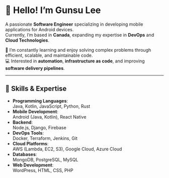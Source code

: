 # 👋 Hello! I’m Gunsu Lee  
A passionate **Software Engineer** specializing in developing mobile applications for Android devices.  
Currently, I’m based in **Canada**, expanding my expertise in **DevOps** and **Cloud Technologies**.

🌱 I’m constantly learning and enjoy solving complex problems through efficient, scalable, and maintainable code.  
💻 Interested in **automation**, **infrastructure as code**, and improving **software delivery pipelines**.

---

## 🚀 Skills & Expertise  
- **Programming Languages**:  
  Java, Kotlin, JavaScript, Python, Rust  
- **Mobile Development**:  
  Android (Java, Kotlin), React Native  
- **Backend**:  
  Node.js, Django, Firebase  
- **DevOps Tools**:  
  Docker, Terraform, Jenkins, Git  
- **Cloud Platforms**:  
  AWS (Lambda, EC2, S3), Google Cloud, Azure Cloud
- **Databases**:  
  MongoDB, PostgreSQL, MySQL  
- **Web Development**:  
  WordPress, HTML, CSS, PHP  

